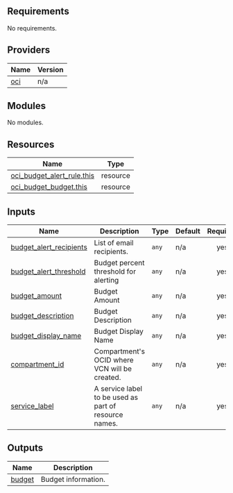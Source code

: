 <!-- BEGIN_TF_DOCS -->
## Requirements

No requirements.

## Providers

| Name | Version |
|------|---------|
| <a name="provider_oci"></a> [oci](#provider\_oci) | n/a |

## Modules

No modules.

## Resources

| Name | Type |
|------|------|
| [oci_budget_alert_rule.this](https://registry.terraform.io/providers/hashicorp/oci/latest/docs/resources/budget_alert_rule) | resource |
| [oci_budget_budget.this](https://registry.terraform.io/providers/hashicorp/oci/latest/docs/resources/budget_budget) | resource |

## Inputs

| Name | Description | Type | Default | Required |
|------|-------------|------|---------|:--------:|
| <a name="input_budget_alert_recipients"></a> [budget\_alert\_recipients](#input\_budget\_alert\_recipients) | List of email recipients. | `any` | n/a | yes |
| <a name="input_budget_alert_threshold"></a> [budget\_alert\_threshold](#input\_budget\_alert\_threshold) | Budget percent threshold for alerting | `any` | n/a | yes |
| <a name="input_budget_amount"></a> [budget\_amount](#input\_budget\_amount) | Budget Amount | `any` | n/a | yes |
| <a name="input_budget_description"></a> [budget\_description](#input\_budget\_description) | Budget Description | `any` | n/a | yes |
| <a name="input_budget_display_name"></a> [budget\_display\_name](#input\_budget\_display\_name) | Budget Display Name | `any` | n/a | yes |
| <a name="input_compartment_id"></a> [compartment\_id](#input\_compartment\_id) | Compartment's OCID where VCN will be created. | `any` | n/a | yes |
| <a name="input_service_label"></a> [service\_label](#input\_service\_label) | A service label to be used as part of resource names. | `any` | n/a | yes |

## Outputs

| Name | Description |
|------|-------------|
| <a name="output_budget"></a> [budget](#output\_budget) | Budget information. |
<!-- END_TF_DOCS -->